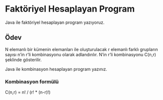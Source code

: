 # Faktöriyel Hesaplayan Program

Java ile faktöriyel hesaplayan program yazıyoruz.

## Ödev

N elemanlı bir kümenin elemanları ile oluşturulacak r elemanlı farklı grupların sayısı n’in r’li kombinasyonu olarak adlandırılır. N’in r’li kombinasyonu C(n,r) şeklinde gösterilir. 

Java ile kombinasyon hesaplayan program yazınız.

### Kombinasyon formülü

C(n,r) = n! / (r! * (n-r)!)

